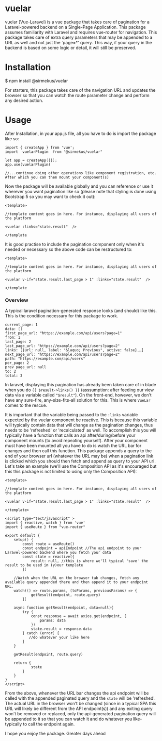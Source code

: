 # vuelar

vuelar (Vue-Laravel) is a vue package that takes care of pagination for a Laravel-powered backend on a Single-Page Application. This package assumes familiarity with Laravel and requires vue-router for navigation. This package takes care of extra query parameters that may be appended to a URL as well and not just the 'page=*' query. This way, if your query in the backend is based on some logic or detail, it will still be preserved.

# Installation

$ npm install @sirmekus/vuelar

For starters, this package takes care of the navigation URL and updates the browser so that you can watch the route parameter change and perform any desired action.

# Usage

After Installation, in your app.js file, all you have to do is import the package like so:

```
import { createApp } from 'vue';
import  vuelarPlugin  from "@sirmekus/vuelar"

let app = createApp({});
app.use(vuelarPlugin)

//...continue doing other operations like component registration, etc. After which you can then mount your component(s)
```

Now the package will be available globally and you can reference or use it wherever you want pagination like so (please note that styling is done using Bootstrap 5 so you may want to check it out):

```
<template>

//template content goes in here. For instance, displaying all users of the platform

<vuelar :links="state.result"  />

</template
```

It is good practise to include the pagination component only when it's needed or necessary so the above code can be restructured to:

```
<template>

//template content goes in here. For instance, displaying all users of the platform

<vuelar v-if="state.result.last_page > 1" :links="state.result"  />

</template
```

### Overview

A typical laravel pagination-generated response looks (and should) like this. This is the condition necessary for this package to work.

```
current_page: 1
data: []
first_page_url: "https://example.com/api/users?page=1"
from: 1
last_page: 2
last_page_url: "https://example.com/api/users?page=2"
links: [{url: null, label: "&laquo; Previous", active: false},…]
next_page_url: "https://example.com/api/users?page=2"
path: "https://example.com/api/users"
per_page: 2
prev_page_url: null
to: 2
total: 3
```

In laravel, displaying this pagination has already been taken care of in blade when you do `{{ $result->links() }}` (asssumption: after feeding our view data via a variable called `"$result"`). On the front-end, however, we don't have any sure-fire, any-size-fits-all solution for this. This is where `VueLar` comes to the rescue. 

It is important that the variable being passed to the `:links` variable expected by the vuelar component be reactive. This is because this variable will typically contain data that will change as the pagination changes, thus needs to be 'refreshed' or 'recalculated' as well. To accomplish this you will typically have a function that calls an api after/during/before your component mounts (to avoid repeating yourself). After your component must have been mounted all you have to do is watch the URL bar for changes and then call this function. This package appends a query to the end of your browser url (whatever the URL may be) when a pagination link is clicked which you should then fetch and append as query to your API url. Let's take an example (we'll use the Composition API as it's encouraged but this this package is not limited to using only the Composition API):

```
<template>

//template content goes in here. For instance, displaying all users of the platform

<vuelar v-if="state.result.last_page > 1" :links="state.result"  />

</template>

<script type="text/javascript" >
import { reactive, watch } from 'vue'
import { useRoute } from "vue-router"

export default {
    setup() {
        const route = useRoute()
        const endpoint = apiEndpoint //The api endpoint to your Laravel-powered backend where you fetch your data
        const state = reactive({
            result: null, //this is where we'll typical 'save' the result to be used in (y)our template
        })

    //Watch when the URL on the browser tab changes, fetch any available query appended there and then append it to your endpoint URL.
    watch(() => route.params, (toParams, previousParams) => {
            getResult(endpoint, route.query)
        })
        
    async function getResult(endpoint, data=null){
        try {
            const response = await axios.get(endpoint, {
                params: data
            })
            state.result = response.data
        } catch (error) {
           //do whatever your like here
        }
    }

    getResult(endpoint, route.query)

    return {
            state
        }
    }
}
</script>

```

From the above, whenever the URL bar changes the api endpoint will be called with the appended paginated query and the `state` will be 'refreshed'. The actual URL in the browser won't be changed (since in a typical SPA this URL will likely be different from the API endpoint(s)) and any exiting query won't be removed or replaced, only the api-generated pagination query will be appended to it so that you can watch it and do whatever you like- typically to call the endpoint again.

I hope you enjoy the package. Greater days ahead